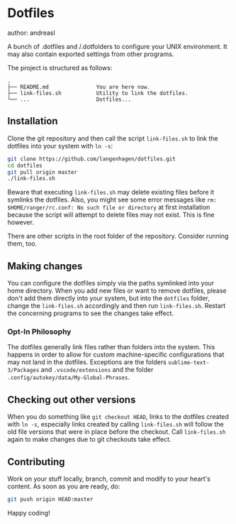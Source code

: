 # Dotfiles
author: andreasl

A bunch of .dotfiles and /.dotfolders to configure your UNIX environment.
It may also contain exported settings from other programs.

The project is structured as follows:
```
.
├── README.md               You are here now.
├── link-files.sh           Utility to link the dotfiles.
└── ...                     Dotfiles...
```


## Installation
Clone the git repository and then call the script `link-files.sh` to link the dotfiles
into your system with `ln -s`:

```bash
git clone https://github.com/langenhagen/dotfiles.git
cd dotfiles
git pull origin master
./link-files.sh
```

Beware that executing `link-files.sh` may delete existing files before it symlinks the dotfiles.
Also, you might see some error messages like `rm: $HOME/ranger/rc.conf: No such file or directory`
at first installation because the script will attempt to delete files may not exist.
This is fine however.

There are other scripts in the root folder of the repository. Consider running them, too.


## Making changes
You can configure the dotfiles simply via the paths symlinked into your home directory.
When you add new files or want to remove dotfiles, please don't add them directly into
your system, but into the `dotfiles` folder, change the `link-files.sh` accordingly and
then run `link-files.sh`. Restart the concerning programs to see the changes take effect.

### Opt-In Philosophy
The dotfiles generally link files rather than folders into the system. This happens in order to
allow for custom machine-specific configurations that may not land in the dotfiles.
Exceptions are the folders `sublime-text-3/Packages` and `.vscode/extensions` and the folder
`.config/autokey/data/My-Global-Phrases`.


## Checking out other versions
When you do something like `git checkout HEAD`, links to the dotfiles created with `ln -s`,
especially links created by calling `link-files.sh` will follow the old file versions that
were in place before the checkout. Call `link-files.sh` again to make changes due to git
checkouts take effect.


## Contributing
Work on your stuff locally, branch, commit and modify to your heart's content.
As soon as you are ready, do:

```bash
git push origin HEAD:master
```

Happy coding!
